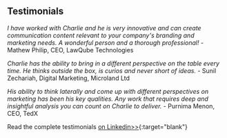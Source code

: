 ## Testimonials

*I have worked with Charlie and he is very innovative and can create communication content relevant to your company's branding and marketing needs. A wonderful person and a thorough professional!*
        - Mathew Philip, CEO, LawQube Technologies

*Charlie has the ability to bring in a different perspective on the table every time. He thinks outside the box, is curios and never short of ideas.*
        - Sunil Zechariah, Digital Marketing, Microland Ltd

*His ability to think laterally and come up with different perspectives on marketing has been his key qualities. Any work that requires deep and insightful analysis you can count on Charlie to deliver.*
        - Purnima Menon, CEO, TedX

Read the complete testimonials [on Linkedin>>](www.linkedin.com/in/charliejoseph){:target="blank"}
